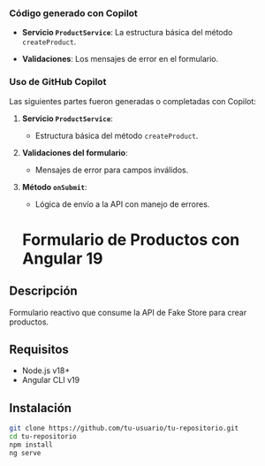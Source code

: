 ### Código generado con Copilot

- **Servicio `ProductService`**: La estructura básica del método `createProduct`.

- **Validaciones**: Los mensajes de error en el formulario.

### Uso de GitHub Copilot  
Las siguientes partes fueron generadas o completadas con Copilot:  
1. **Servicio `ProductService`**:  
   - Estructura básica del método `createProduct`.  
2. **Validaciones del formulario**:  
   - Mensajes de error para campos inválidos.  
3. **Método `onSubmit`**:  
   - Lógica de envío a la API con manejo de errores.  

   # Formulario de Productos con Angular 19

## Descripción
Formulario reactivo que consume la API de Fake Store para crear productos.

## Requisitos
- Node.js v18+
- Angular CLI v19

## Instalación
```bash
git clone https://github.com/tu-usuario/tu-repositorio.git
cd tu-repositorio
npm install
ng serve